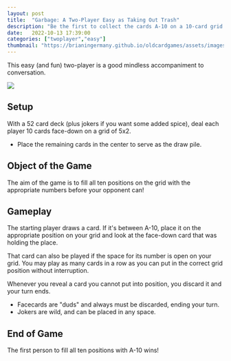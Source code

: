 ```yaml
---
layout: post
title:  "Garbage: A Two-Player Easy as Taking Out Trash"
description: "Be the first to collect the cards A-10 on a 10-card grid."
date:   2022-10-13 17:39:00
categories: ["twoplayer","easy"]
thumbnail: "https://brianingermany.github.io/oldcardgames/assets/images/garbage.jpg"
---
```

This easy (and fun) two-player is a good mindless accompaniment to conversation.

![](https://brianingermany.github.io/assets/images/garbage.jpg)

## Setup
With a 52 card deck (plus jokers if you want some added spice), deal each player 10 cards face-down on a grid of 5x2.
- Place the remaining cards in the center to serve as the draw pile.

## Object of the Game
The aim of the game is to fill all ten positions on the grid with the appropriate numbers before your opponent can!

## Gameplay
The starting player draws a card. If it's between A-10, place it on the appropriate position on your grid and look at the face-down card that was holding the place.

That card can also be played if the space for its number is open on your grid. You may play as many cards in a row as you can put in the correct grid position without interruption. 

Whenever you reveal a card you cannot put into position, you discard it and your turn ends.

- Facecards are "duds" and always must be discarded, ending your turn.
- Jokers are wild, and can be placed in any space.

## End of Game
The first person to fill all ten positions with A-10 wins!